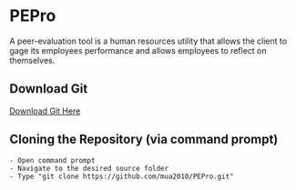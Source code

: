 # PEPro

A peer-evaluation tool is a human resources utility that allows the client to gage its employees performance and allows employees to reflect on themselves.

## Download Git
[Download Git Here](https://git-scm.com/downloads)


## Cloning the Repository (via command prompt)
```$xslt
- Open command prompt
- Navigate to the desired source folder
- Type "git clone https://github.com/mua2010/PEPro.git"
```

